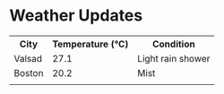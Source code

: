 # Weather Updates

<!-- WEATHER-UPDATE-START -->
<table><tr><th>City</th><th>Temperature (°C)</th><th>Condition</th></tr><tr><td>Valsad</td><td>27.1</td><td>Light rain shower</td></tr><tr><td>Boston</td><td>20.2</td><td>Mist</td></tr><tr><td></td><td></td><td></td></tr></table>
<!-- WEATHER-UPDATE-END -->
